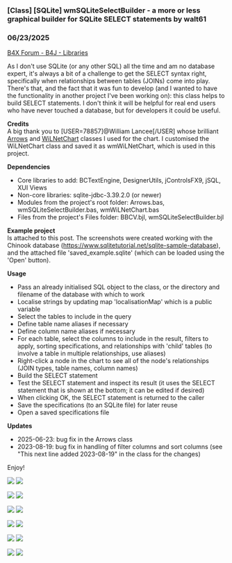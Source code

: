 ### [Class]  [SQLite] wmSQLiteSelectBuilder - a more or less graphical builder for SQLite SELECT statements by walt61
### 06/23/2025
[B4X Forum - B4J - Libraries](https://www.b4x.com/android/forum/threads/145988/)

As I don't use SQLite (or any other SQL) all the time and am no database expert, it's always a bit of a challenge to get the SELECT syntax right, specifically when relationships between tables (JOINs) come into play. There's that, and the fact that it was fun to develop (and I wanted to have the functionality in another project I've been working on): this class helps to build SELECT statements. I don't think it will be helpful for real end users who have never touched a database, but for developers it could be useful.  
  
**Credits**  
A big thank you to [USER=78857]@William Lancee[/USER] whose brilliant [Arrows](https://www.b4x.com/android/forum/threads/b4x-a-class-to-draw-on-canvas-many-types-of-arrows-at-any-angle.142539/) and [WiLNetChart](https://www.b4x.com/android/forum/threads/b4x-a-cross-platform-b4xpages-class-to-display-a-network-of-nodes-connected-by-arrows.143069/) classes I used for the chart. I customised the WiLNetChart class and saved it as wmWiLNetChart, which is used in this project.  
  
**Dependencies**  
- Core libraries to add: BCTextEngine, DesignerUtils, jControlsFX9, jSQL, XUI Views  
- Non-core libraries: sqlite-jdbc-3.39.2.0 (or newer)  
- Modules from the project's root folder: Arrows.bas, wmSQLiteSelectBuilder.bas, wmWiLNetChart.bas  
- Files from the project's Files folder: BBCV.bjl, wmSQLiteSelectBuilder.bjl  
  
**Example project**  
Is attached to this post. The screenshots were created working with the Chinook database (<https://www.sqlitetutorial.net/sqlite-sample-database>), and the attached file 'saved\_example.sqlite' (which can be loaded using the 'Open' button).  
  
**Usage**  
- Pass an already initialised SQL object to the class, or the directory and filename of the database with which to work  
- Localise strings by updating map 'localisationMap' which is a public variable  
- Select the tables to include in the query  
- Define table name aliases if necessary  
- Define column name aliases if necessary  
- For each table, select the columns to include in the result, filters to apply, sorting specifications, and relationships with 'child' tables (to involve a table in multiple relationships, use aliases)  
- Right-click a node in the chart to see all of the node's relationships (JOIN types, table names, column names)  
- Build the SELECT statement  
- Test the SELECT statement and inspect its result (it uses the SELECT statement that is shown at the bottom; it can be edited if desired)  
- When clicking OK, the SELECT statement is returned to the caller  
- Save the specifications (to an SQLite file) for later reuse  
- Open a saved specifications file  
  
**Updates**  
- 2025-06-23: bug fix in the Arrows class  
- 2023-08-19: bug fix in handling of filter columns and sort columns (see "This next line added 2023-08-19" in the class for the changes)  
  
Enjoy!  
  
![](https://www.b4x.com/android/forum/attachments/139012) ![](https://www.b4x.com/android/forum/attachments/139013)  
  
![](https://www.b4x.com/android/forum/attachments/139014) ![](https://www.b4x.com/android/forum/attachments/139015)  
  
![](https://www.b4x.com/android/forum/attachments/139016) ![](https://www.b4x.com/android/forum/attachments/139017)  
  
![](https://www.b4x.com/android/forum/attachments/139018) ![](https://www.b4x.com/android/forum/attachments/139019)  
  
![](https://www.b4x.com/android/forum/attachments/139020) ![](https://www.b4x.com/android/forum/attachments/139021)  
  
![](https://www.b4x.com/android/forum/attachments/139022) ![](https://www.b4x.com/android/forum/attachments/139023)